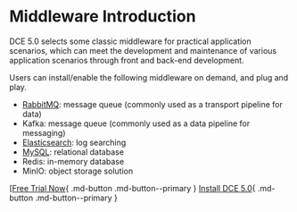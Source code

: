 # Middleware Introduction

DCE 5.0 selects some classic middleware for practical application scenarios, which can meet the development and maintenance of various application scenarios through front and back-end development.

Users can install/enable the following middleware on demand, and plug and play.

- [RabbitMQ](rabbitmq/intro/what.md): message queue (commonly used as a transport pipeline for data)
- Kafka: message queue (commonly used as a data pipeline for messaging)
- [Elasticsearch](elasticsearch/intro/what.md): log searching
- [MySQL](mysql/intro/what.md): relational database
- Redis: in-memory database
- MinIO: object storage solution

[[Free Trial Now](../dce/license0.md){ .md-button .md-button--primary }
[Install DCE 5.0](../install/install-dce-community.md){ .md-button .md-button--primary }

